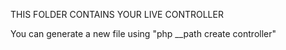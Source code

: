 THIS FOLDER CONTAINS YOUR LIVE CONTROLLER

You can generate a new file using "php \_\_path create controller"
